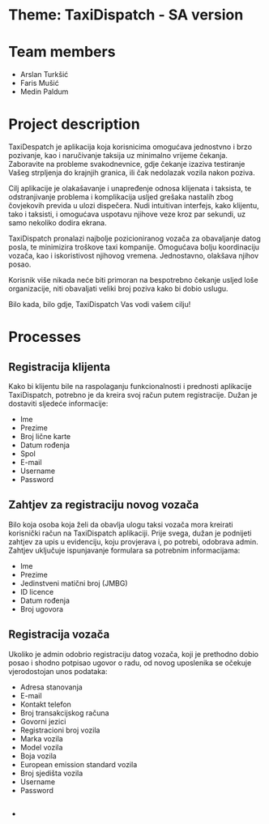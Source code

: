 # Theme: TaxiDispatch - SA version

# Team members
* Arslan Turkšić 
* Faris Mušić 
* Medin Paldum

# Project description
TaxiDespatch je aplikacija koja korisnicima omogućava jednostvno i brzo pozivanje, kao i naručivanje taksija uz minimalno vrijeme čekanja. Zaboravite na probleme svakodnevnice, gdje čekanje izaziva testiranje Vašeg strpljenja do krajnjih granica, ili čak nedolazak vozila nakon poziva.

Cilj aplikacije je olakašavanje i unapređenje odnosa klijenata i taksista, te odstranjivanje problema i komplikacija usljed grešaka nastalih zbog čovjekovih previda u ulozi dispečera. Nudi intuitivan interfejs, kako klijentu, tako i taksisti, i omogućava uspotavu njihove veze kroz par sekundi, uz samo nekoliko dodira ekrana.

TaxiDispatch pronalazi najbolje pozicioniranog vozača za obavaljanje datog posla, te minimizira troškove taxi kompanije. Omogućava bolju koordinaciju vozača, kao i iskoristivost njihovog vremena. Jednostavno, olakšava njihov posao.

Korisnik više nikada neće biti primoran na bespotrebno čekanje usljed loše organizacije, niti obavaljati veliki broj poziva kako bi dobio uslugu.

Bilo kada, bilo gdje, TaxiDispatch Vas vodi vašem cilju!

# Processes
## Registracija klijenta

Kako bi klijentu bile na raspolaganju funkcionalnosti i prednosti aplikacije TaxiDispatch, potrebno je da kreira svoj račun putem registracije. Dužan je dostaviti sljedeće informacije:
* Ime
* Prezime
* Broj lične karte
* Datum rođenja
* Spol
* E-mail
* Username
* Password

## Zahtjev za registraciju novog vozača

Bilo koja osoba koja želi da obavlja ulogu taksi vozača mora kreirati korisnički račun na TaxiDispatch aplikaciji. Prije svega, dužan je podnijeti zahtjev za upis u evidenciju, koju provjerava i, po potrebi, odobrava admin. Zahtjev uključuje ispunjavanje formulara sa potrebnim informacijama:

* Ime
* Prezime
* Jedinstveni matični broj (JMBG)
* ID licence
* Datum rođenja
* Broj ugovora


## Registracija vozača

Ukoliko je admin odobrio registraciju datog vozača, koji je prethodno dobio posao i shodno potpisao ugovor o radu, od novog uposlenika se očekuje vjerodostojan unos podataka:

* Adresa stanovanja
* E-mail
* Kontakt telefon
* Broj transakcijskog računa
* Govorni jezici
* Registracioni broj vozila
* Marka vozila
* Model vozila
* Boja vozila
* European emission standard vozila
* Broj sjedišta vozila
* Username
* Password

## 
*




